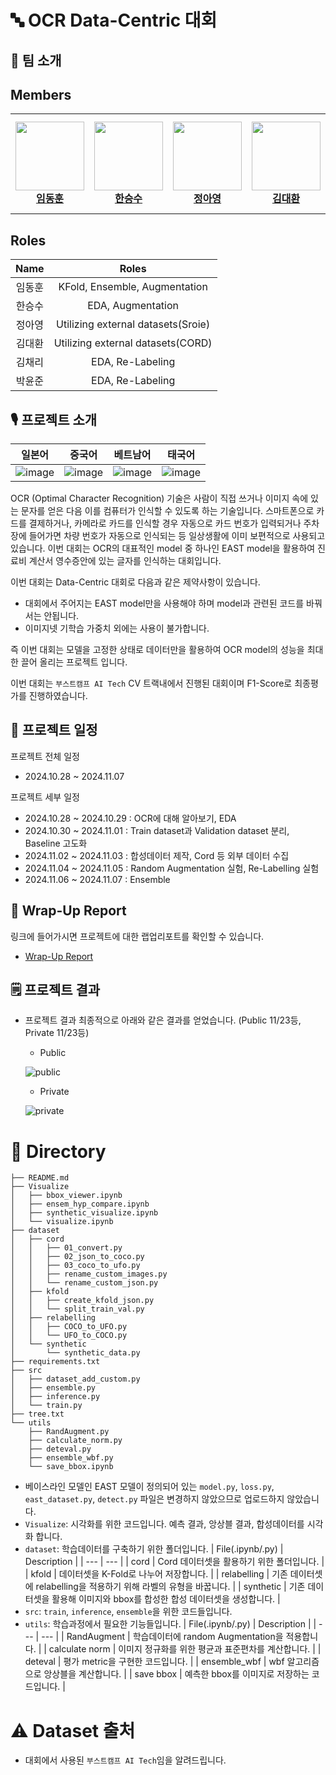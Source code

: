 # 🔤 OCR Data-Centric 대회

## 🙂 팀 소개

## Members 
<table>
    <tr height="160px">
        <td align="center" width="150px">
            <a href="https://github.com/naringles"><img height="110px"  src="https://avatars.githubusercontent.com/u/61579399?v=4"></a>
            <br/>
            <a href="https://github.com/naringles"><strong>임동훈</strong></a>
            <br />
        </td>
        <td align="center" width="150px">
            <a href="https://github.com/hanseungsoo13"><img height="110px"  src="https://avatars.githubusercontent.com/u/75753717?v=4"/></a>
            <br/>
            <a href="https://github.com/hanseungsoo13"><strong>한승수</strong></a>
            <br />
        </td>
        <td align="center" width="150px">
            <a href="https://github.com/Jeong-AYeong"><img height="110px"  src="https://avatars.githubusercontent.com/u/87751593?v=4"/></a>
            <br/>
            <a href="https://github.com/Jeong-AYeong"><strong>정아영</strong></a>
            <br />
        </td>
        <td align="center" width="150px">
            <a href="https://github.com/Ai-BT"><img height="110px" src="https://avatars.githubusercontent.com/u/97381138?v=4"/></a>
            <br />
            <a href="https://github.com/Ai-BT"><strong>김대환</strong></a>
            <br />
        </td>
        <td align="center" width="150px">
            <a href="https://github.com/cherry-space"><img height="110px" src="https://avatars.githubusercontent.com/u/177336350?v=4"/></a>
            <br />
            <a href="https://github.com/cherry-space"><strong>김채리</strong></a>
            <br />
        </td>
        <td align="center" width="150px">
              <a href="https://github.com/SkyBlue-boy"><img height="110px"  src="https://avatars.githubusercontent.com/u/63849988?v=4"/></a>
              <br />
              <a href="https://github.com/SkyBlue-boy"><strong>박윤준</strong></a>
              <br />
          </td>
    </tr>
</table>

##  Roles

|Name|Roles|
|:-------:|:--------------------------------------------------------------:|
|임동훈| KFold, Ensemble, Augmentation
|한승수| EDA, Augmentation
|정아영| Utilizing external datasets(Sroie)
|김대환| Utilizing external datasets(CORD)
|김채리| EDA, Re-Labeling
|박윤준| EDA, Re-Labeling

## 🎙️ 프로젝트 소개
|일본어|중국어|베트남어|태국어|
|:----:|:----:|:----:|:----:|
|![image](https://github.com/user-attachments/assets/4d5c2aca-2156-4f26-925a-a924ebcbb70d) |![image](https://github.com/user-attachments/assets/71fcb327-1502-407d-9d56-467ec07994a0) |![image](https://github.com/user-attachments/assets/dfaeb40b-c1a1-450b-ac69-826f9247ca28) |![image](https://github.com/user-attachments/assets/bbaafe2f-b63f-4375-9a76-17f7de0b7b39) |

OCR (Optimal Character Recognition) 기술은 사람이 직접 쓰거나 이미지 속에 있는 문자를 얻은 다음 이를 컴퓨터가 인식할 수 있도록 하는 기술입니다. 스마트폰으로 카드를 결제하거나, 카메라로 카드를 인식할 경우 자동으로 카드 번호가 입력되거나 주차장에 들어가면 차량 번호가 자동으로 인식되는 등 일상생활에 이미 보편적으로 사용되고 있습니다. 이번 대회는 OCR의 대표적인 model 중 하나인 EAST model을 활용하여 진료비 계산서 영수증안에 있는 글자를 인식하는 대회입니다. 

이번 대회는  Data-Centric 대회로 다음과 같은 제약사항이 있습니다. 

- 대회에서 주어지는 EAST model만을 사용해야 하며 model과 관련된 코드를 바꿔서는 안됩니다.
- 이미지넷 기학습 가중치 외에는 사용이 불가합니다.

즉 이번 대회는 모델을 고정한 상태로 데이터만을 활용하여 OCR model의 성능을 최대한 끌어 올리는 프로젝트 입니다. 

이번 대회는 `부스트캠프 AI Tech` CV 트랙내에서 진행된 대회이며 F1-Score로 최종평가를 진행하였습니다. 

## 📆 프로젝트 일정

프로젝트 전체 일정

- 2024.10.28 ~ 2024.11.07

프로젝트 세부 일정

- 2024.10.28 ~ 2024.10.29 : OCR에 대해 알아보기, EDA
- 2024.10.30 ~ 2024.11.01 : Train dataset과 Validation dataset 분리, Baseline 고도화
- 2024.11.02 ~ 2024.11.03 : 합성데이터 제작, Cord 등 외부 데이터 수집
- 2024.11.04 ~ 2024.11.05 : Random Augmentation 실험, Re-Labelling 실험
- 2024.11.06 ~ 2024.11.07 : Ensemble


## 🤔 Wrap-Up Report
링크에 들어가시면 프로젝트에 대한 랩업리포트를 확인할 수 있습니다.
- [Wrap-Up Report](https://cactus-panama-b7c.notion.site/Data-Centric-OCR-Wrap-up-Report-54123f2d7cc2497d9e31b9f0619ea356?pvs=4)
  
## 🗒️ 프로젝트 결과

- 프로젝트 결과 최종적으로 아래와 같은 결과를 얻었습니다. (Public 11/23등, Private 11/23등)
    - Public
    
    ![public](https://github.com/user-attachments/assets/7f28fe34-acaf-48c9-bbbc-e05ba47e54ce)

    
    - Private
    
    ![private](https://github.com/user-attachments/assets/9a71d007-ad66-4e06-97a3-010ec64e5883)
    

# 🔄️ Directory

```
├── README.md
├── Visualize
│   ├── bbox_viewer.ipynb
│   ├── ensem_hyp_compare.ipynb
│   ├── synthetic_visualize.ipynb
│   └── visualize.ipynb
├── dataset
│   ├── cord
│   │   ├── 01_convert.py
│   │   ├── 02_json_to_coco.py
│   │   ├── 03_coco_to_ufo.py
│   │   ├── rename_custom_images.py
│   │   └── rename_custom_json.py
│   ├── kfold
│   │   ├── create_kfold_json.py
│   │   └── split_train_val.py
│   ├── relabelling
│   │   ├── COCO_to_UFO.py
│   │   └── UFO_to_COCO.py
│   └── synthetic
│       └── synthetic_data.py
├── requirements.txt
├── src
│   ├── dataset_add_custom.py
│   ├── ensemble.py
│   ├── inference.py
│   └── train.py
├── tree.txt
└── utils
    ├── RandAugment.py
    ├── calculate_norm.py
    ├── deteval.py
    ├── ensemble_wbf.py
    └── save_bbox.ipynb
```
- 베이스라인 모델인 EAST 모델이 정의되어 있는 `model.py`, `loss.py`, `east_dataset.py`, `detect.py` 파일은 변경하지 않았으므로 업로드하지 않았습니다.
- `Visualize`: 시각화를 위한 코드입니다. 예측 결과, 앙상블 결과, 합성데이터를 시각화 합니다.
- `dataset`: 학습데이터를 구축하기 위한 폴더입니다.
    | File(.ipynb/.py) | Description |
    | --- | --- |
    | cord | Cord 데이터셋을 활용하기 위한 폴더입니다. |
    | kfold | 데이터셋을 K-Fold로 나누어 저장합니다.  |
    | relabelling  | 기존 데이터셋에 relabelling을 적용하기 위해 라벨의 유형을 바꿉니다.  |
    | synthetic  | 기존 데이터셋을 활용해 이미지와 bbox를 합성한 합성 데이터셋을 생성합니다.  |
- `src`: `train`, `inference`, `ensemble`을 위한 코드들입니다.
- `utils`: 학습과정에서 필요한 기능들입니다.
    | File(.ipynb/.py) | Description |
    | --- | --- |
    | RandAugment | 학습데이터에 random Augmentation을 적용합니다. |
    | calculate norm | 이미지 정규화를 위한 평균과 표준편차를 계산합니다. |
    | deteval  | 평가 metric을 구현한 코드입니다.  |
    | ensemble_wbf  | wbf 알고리즘으로 앙상블을 계산합니다.  |
    | save bbox | 예측한 bbox를 이미지로 저장하는 코드입니다. |

# ⚠️ Dataset 출처

- 대회에서 사용된  `부스트캠프 AI Tech`임을 알려드립니다.
